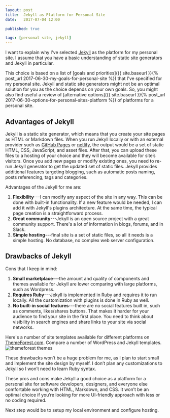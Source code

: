 ```yaml
---
layout: post
title:  Jekyll as Platform for Personal Site
date:   2017-07-04 12:00

published: true

tags: [personal site, jekyll]
---
```


I want to explain why I've selected [Jekyll](https://jekyllrb.com/) as the platform for my personal site. I assume that you have a basic understanding of static site generators and Jekyll in particular.

This choice is based on a list of [goals and priorities]({{ site.baseurl }}{% post_url 2017-06-30-my-goals-for-personal-site %}) that I've specified for my personal site. Jekyll and static site generators might not be an optimal solution for you as the choice depends on your own goals. So, you might also find useful a review of [alternative options]({{ site.baseurl }}{% post_url 2017-06-30-options-for-personal-sites-platform %}) of platforms for a personal site.

## Advantages of Jekyll
Jekyll is a static site generator, which means that you create your site pages as HTML or Markdown files. When you run Jekyll locally or with an external provider such as [GitHub Pages](https://pages.github.com/) or [netlify](https://www.netlify.com), the output would be a set of static HTML, CSS, JavaScript, and asset files. After that, you can upload these files to a hosting of your choice and they will become available for site’s visitors. Once you add new pages or modify existing ones, you need to re-run Jekyll generator to get the updated set of static files. Jekyll provides additional features targeting blogging, such as automatic posts naming, posts referencing, tags and categories.

Advantages of the Jekyll for me are:
1.	**Flexibility**---I can modify any aspect of the site in any way. This can be done with built-in functionality. If a new feature would be needed, I can add it with Jekyll's plugins architecture. At the same time, the typical page creation is a straightforward process.
2.	**Great community**---Jekyll is an open source project with a great community support. There's a lot of information in blogs, forums, and in Slack.
3.	**Simple hosting**---final site is a set of static files, so all it needs is a simple hosting. No database, no complex web server configuration.

## Drawbacks of Jekyll
Cons that I keep in mind:
1.	**Small marketplace**---the amount and quality of components and themes available for Jekyll are lower comparing with large platforms, such as Wordpress.
2.	**Requires Ruby**---Jekyll is implemented in Ruby and requires it to run locally. All the customization with plugins is done in Ruby as well.
3.	**No built-in social features**---there are no social features built in, such as comments, likes/shares buttons. That makes it harder for your audience to find your site in the first place. You need to think about visibility in search engines and share links to your site via social networks.

Here's a number of site templates available for different platforms on [ThemeForest.com](https://themeforest.net/category/all). Compare a number of WordPress and Jekyll templates.
![themeforest themes]({{site.baseurl}}/assets/jekyll-themes-on-themeforest.png)

These drawbacks won’t be a huge problem for me, as I plan to start small and implement the site design by myself. I don’t plan any customizations to Jekyll so I won’t need to learn Ruby syntax.

These pros and cons make Jekyll a good choice as a platform for a personal site for software developers, designers, and everyone else comfortable working with HTML, Markdown, and CSS. It won’t be an optimal choice if you’re looking for more UI-friendly approach with less or no coding required.


Next step would be to setup my local environment and configure hosting.
